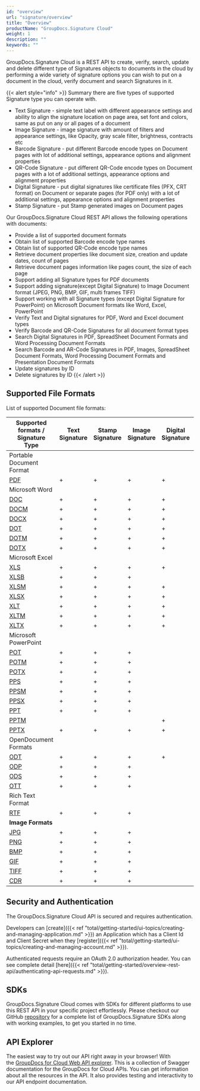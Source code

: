 ```yaml
---
id: "overview"
url: "signature/overview"
title: "Overview"
productName: "GroupDocs.Signature Cloud"
weight: 1
description: ""
keywords: ""
---
```


GroupDocs.Signature Cloud is a REST API to create, verify, search, update and delete different type of Signatures objects to documents in the cloud by performing a wide variety of signature options you can wish to put on a document in the cloud, verify document and search Signatures in it.

{{< alert style="info" >}}
Summary there are five types of supported Signature type you can operate with.

* Text Signature - simple text label with different appearance settings and ability to align the signature location on page area, set font and colors, same as put on any or all pages of a document
* Image Signature - image signature with amount of filters and appearance settings, like Opacity, gray scale filter, brightness, contracts etc
* Barcode Signature - put different Barcode encode types on Document pages with lot of additional settings, appearance options and alignment properties
* QR-Code Signature - put different QR-Code encode types on Document pages with a lot of additional settings, appearance options and alignment properties
* Digital Signature - put digital signatures like certificate files (PFX, CRT format) on Document or separate pages (for PDF only) with a lot of additional settings, appearance options and alignment properties
* Stamp Signature - put Stamp generated images on Document pages

Our GroupDocs.Signature Cloud REST API allows the following operations with documents:

* Provide a list of supported document formats
* Obtain list of supported Barcode encode type names
* Obtain list of supported QR-Code encode type names
* Retrieve document properties like document size, creation and update dates, count of pages
* Retrieve document pages information like pages count, the size of each page
* Support adding all Signature types for PDF documents
* Support adding signature(except Digital Signature) to Image Document format (JPEG, PNG, BMP, GIF, multi frames TIFF)
* Support working with all Signature types (except Digital Signature for PowerPoint) on Microsoft Document formats like Word, Excel, PowerPoint
* Verify Text and Digital signatures for PDF, Word and Excel document types
* Verify Barcode and QR-Code Signatures for all document format types
* Search Digital Signatures in PDF, SpreadSheet Document Formats and Word Processing Document Formats
* Search Barcode and AR-Code Signatures in PDF, Images, SpreadSheet Document Formats, Word Processing Document Formats and Presentation Document Formats
* Update signatures by ID
* Delete signatures by ID
{{< /alert >}}

## Supported File Formats

List of supported Document file formats:

|Supported formats / Signature Type|Text Signature|Stamp Signature|Image Signature|Digital Signature|Barcode Signature|QR-Code Signature|
|---|---|---|---|---|---|---|
|Portable Document Format| | | | | |
|[PDF](https://docs.fileformat.com/pdf/)|+|+|+|+|+|+
|Microsoft Word| | | | | |
|[DOC](https://docs.fileformat.com/word-processing/doc/)|+|+|+|+|+|+
|[DOCM](https://docs.fileformat.com/word-processing/docm/)|+|+|+|+|+|+
|[DOCX](https://docs.fileformat.com/word-processing/docx/)|+|+|+|+|+|+
|[DOT](https://docs.fileformat.com/word-processing/dot/)|+|+|+|+|+|+
|[DOTM](https://docs.fileformat.com/word-processing/dotm/)|+|+|+|+|+|+
|[DOTX](https://docs.fileformat.com/word-processing/dotx/)|+|+|+|+|+|+
|Microsoft Excel| | | | | |
|[XLS](https://docs.fileformat.com/spreadsheet/xls/)|+|+|+|+|+|+
|[XLSB](https://docs.fileformat.com/spreadsheet/xlsb/)|+|+|+| |+|
|[XLSM](https://docs.fileformat.com/spreadsheet/xlsm/)|+|+|+|+|+|+
|[XLSX](https://docs.fileformat.com/spreadsheet/xlsx/)|+|+|+|+|+|+
|[XLT](https://docs.fileformat.com/spreadsheet/xlt/)|+|+|+|+|+|+
|[XLTM](https://docs.fileformat.com/spreadsheet/xltm/)|+|+|+|+|+|+
|[XLTX](https://docs.fileformat.com/spreadsheet/xltx/)|+|+|+|+|+|+
|Microsoft PowerPoint| | | | | |
|[POT](https://docs.fileformat.com/presentation/pot/)|+|+|+| |+|
|[POTM](https://docs.fileformat.com/presentation/potm/)|+|+|+| |+|
|[POTX](https://docs.fileformat.com/presentation/potx/)|+|+|+|
|[PPS](https://docs.fileformat.com/presentation/pps/)|+|+|+| | |
|[PPSM](https://docs.fileformat.com/presentation/ppsm/)|+|+|+|
|[PPSX](https://docs.fileformat.com/presentation/ppsx/)|+|+|+| |+|
|[PPT](https://docs.fileformat.com/presentation/ppt/)|+|+|+| | |
|[PPTM](https://docs.fileformat.com/presentation/pptm/)| | | |+| |
|[PPTX](https://docs.fileformat.com/presentation/pptx/)|+|+|+|+|+|
|OpenDocument Formats| | | | | |
|[ODT](https://docs.fileformat.com/word-processing/odt/)|+|+|+|+|+|
|[ODP](https://docs.fileformat.com/presentation/odp/)|+|+|+| |+|
|[ODS](https://docs.fileformat.com/spreadsheet/ods/)|+|+|+| |+|
|[OTT](https://docs.fileformat.com/word-processing/ott/)|+|+|+| |+|+
|Rich Text Format| | | | | |
|[RTF](https://docs.fileformat.com/word-processing/rtf/)|+|+|+| |+|+
|**Image Formats**| | | | | |
|[JPG](https://docs.fileformat.com/image/jpeg/)|+|+|+| |+|+
|[PNG](https://docs.fileformat.com/image/png/)|+|+|+| |+|+
|[BMP](https://docs.fileformat.com/image/bmp/)|+|+|+| |+|+
|[GIF](https://docs.fileformat.com/image/gif/)|+|+|+| |+|+
|[TIFF](https://docs.fileformat.com/image/tiff/)|+|+|+| |+|+
|[CDR](https://docs.fileformat.com/image/cdr/)|+|+|+| |+|+

## Security and Authentication

The GroupDocs.Signature Cloud API is secured and requires authentication.

Developers can [create]({{< ref "total/getting-started/ui-topics/creating-and-managing-application.md" >}}) an Application which has a Client Id and Client Secret when they [register]({{< ref "total/getting-started/ui-topics/creating-and-managing-account.md" >}}).

Authenticated requests require an OAuth 2.0 authorization header. You can see complete detail [here]({{< ref "total/getting-started/overview-rest-api/authenticating-api-requests.md" >}}).

## SDKs

GroupDocs.Signature Cloud comes with SDKs for different platforms to use this REST API in your specific project effortlessly. Please checkout our GitHub [repository](https://github.com/groupdocs-signature-cloud) for a complete list of GroupDocs.Signature SDKs along with working examples, to get you started in no time.

## API Explorer

The easiest way to try out our API right away in your browser! With the [GroupDocs for Cloud Web API explorer](https://apireference.groupdocs.cloud/signature/). This is a collection of Swagger documentation for the GroupDocs for Cloud APIs. You can get information about all the resources in the API. It also provides testing and interactivity to our API endpoint documentation.
